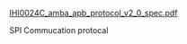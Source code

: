 [IHI0024C_amba_apb_protocol_v2_0_spec.pdf](https://github.com/user-attachments/files/19833784/IHI0024C_amba_apb_protocol_v2_0_spec.pdf)



SPI Commucation protocal

